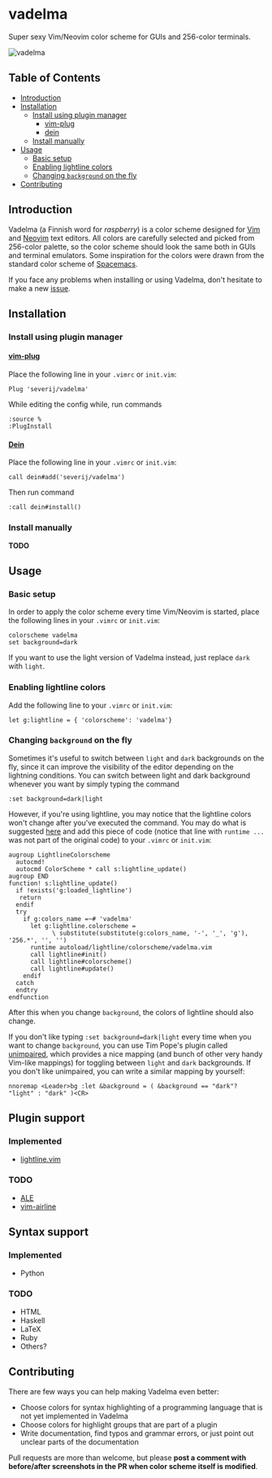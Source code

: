 # vadelma

Super sexy Vim/Neovim color scheme for GUIs and 256-color terminals.

![vadelma](https://user-images.githubusercontent.com/7329363/63591962-0846f380-c5b9-11e9-9b72-204b5d12ff74.png)

## Table of Contents

* [Introduction](#introduction)
* [Installation](#installation)
    * [Install using plugin manager](#install-using-plugin-manager)
        * [vim-plug](#vim-plug)
        * [dein](#dein)
    * [Install manually](#install-manually)
* [Usage](#usage)
    * [Basic setup](#basic-setup)
    * [Enabling lightline colors](#enabling-lightline-colors)
    * [Changing `background` on the fly](#changing-background-on-the-fly)
* [Contributing](#contributing)

## Introduction

Vadelma (a Finnish word for *raspberry*) is a color scheme designed for
[Vim](https://www.vim.org/) and [Neovim](https://neovim.io/) text editors. All
colors are carefully selected and picked from 256-color palette, so the
color scheme should look the same both in GUIs and terminal emulators. Some
inspiration for the colors were drawn from the standard color scheme of
[Spacemacs](http://spacemacs.org/).

If you face any problems when installing or using Vadelma, don't hesitate to
make a new [issue](https://help.github.com/en/articles/creating-an-issue). 

## Installation

### Install using plugin manager

#### [vim-plug](https://github.com/junegunn/vim-plug)
Place the following line in your `.vimrc` or `init.vim`:
```
Plug 'severij/vadelma'
```
While editing the config while, run commands
```
:source %
:PlugInstall
```

#### [Dein](https://github.com/Shougo/dein.vim)
Place the following line in your `.vimrc` or `init.vim`:
```
call dein#add('severij/vadelma')
```
Then run command
```
:call dein#install()
```

### Install manually

**TODO**

## Usage

### Basic setup

In order to apply the color scheme every time Vim/Neovim is started, place the
following lines in your `.vimrc` or `init.vim`:
```
colorscheme vadelma
set background=dark
```
If you want to use the light version of Vadelma instead, just replace `dark` with
`light`.

### Enabling lightline colors

Add the following line to your `.vimrc` or `init.vim`:
```
let g:lightline = { 'colorscheme': 'vadelma'}
```

### Changing `background` on the fly

Sometimes it's useful to switch between `light` and `dark` backgrounds on the
fly, since it can improve the visibility of the editor depending on the
lightning conditions. You can switch between light and dark background whenever
you want by simply typing the command
```
:set background=dark|light
```
However, if you're using lightline, you may notice that the lightline colors
won't change after you've executed the command. You may do what is suggested
[here](https://github.com/itchyny/lightline.vim/issues/9) and add this piece of
code (notice that line with `runtime ...` was not part of the original code)
to your `.vimrc` or `init.vim`:
```vimscript
augroup LightlineColorscheme
  autocmd!
  autocmd ColorScheme * call s:lightline_update()
augroup END
function! s:lightline_update()
  if !exists('g:loaded_lightline')
   return
  endif
  try
    if g:colors_name =~# 'vadelma'
      let g:lightline.colorscheme =
            \ substitute(substitute(g:colors_name, '-', '_', 'g'), '256.*', '', '')
      runtime autoload/lightline/colorscheme/vadelma.vim
      call lightline#init()
      call lightline#colorscheme()
      call lightline#update()
    endif
  catch
  endtry
endfunction
```
After this when you change `background`, the colors of lightline should also
change.

If you don't like typing `:set background=dark|light` every time when you want to change `background`, you can use Tim Pope's plugin called [unimpaired](https://github.com/tpope/vim-unimpaired), which provides a nice
mapping (and bunch of other very handy Vim-like mappings) for toggling between
`light` and `dark` backgrounds. If you don't like unimpaired, you can write a similar mapping by yourself:
```
nnoremap <Leader>bg :let &background = ( &background == "dark"? "light" : "dark" )<CR>
```



## Plugin support

### Implemented

* [lightline.vim](https://github.com/itchyny/lightline.vim)

### TODO

* [ALE](https://github.com/dense-analysis/ale)
* [vim-airline](https://github.com/vim-airline/vim-airline)

## Syntax support

### Implemented

* Python

### TODO

* HTML
* Haskell
* LaTeX
* Ruby
* Others?

## Contributing

There are few ways you can help making Vadelma even better:

* Choose colors for syntax highlighting of a programming
language that is not yet implemented in Vadelma
* Choose colors for highlight groups that are part of a plugin
* Write documentation, find typos and grammar errors, or just point out unclear
  parts of the documentation

Pull requests are more than welcome, but please **post a comment with
before/after screenshots in the PR when color scheme itself is modified**.


